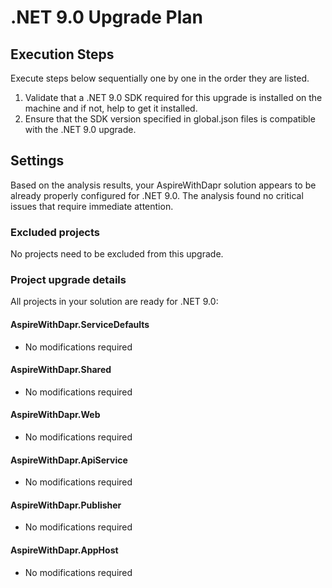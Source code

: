 # .NET 9.0 Upgrade Plan

## Execution Steps

Execute steps below sequentially one by one in the order they are listed.

1. Validate that a .NET 9.0 SDK required for this upgrade is installed on the machine and if not, help to get it installed.
2. Ensure that the SDK version specified in global.json files is compatible with the .NET 9.0 upgrade.

## Settings

Based on the analysis results, your AspireWithDapr solution appears to be already properly configured for .NET 9.0. The analysis found no critical issues that require immediate attention.

### Excluded projects

No projects need to be excluded from this upgrade.

### Project upgrade details

All projects in your solution are ready for .NET 9.0:

#### AspireWithDapr.ServiceDefaults
- No modifications required

#### AspireWithDapr.Shared  
- No modifications required

#### AspireWithDapr.Web
- No modifications required

#### AspireWithDapr.ApiService
- No modifications required

#### AspireWithDapr.Publisher
- No modifications required

#### AspireWithDapr.AppHost
- No modifications required